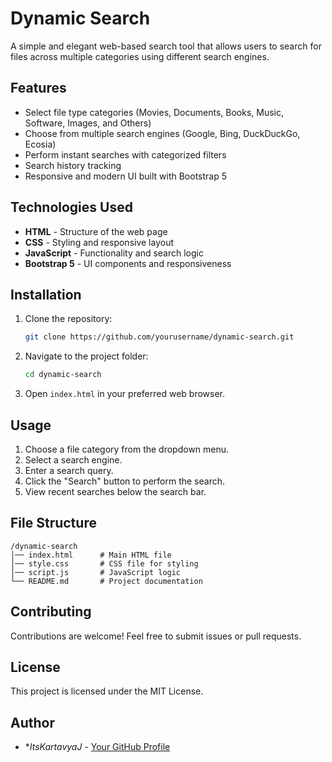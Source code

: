 # Dynamic Search

A simple and elegant web-based search tool that allows users to search for files across multiple categories using different search engines.

## Features
- Select file type categories (Movies, Documents, Books, Music, Software, Images, and Others)
- Choose from multiple search engines (Google, Bing, DuckDuckGo, Ecosia)
- Perform instant searches with categorized filters
- Search history tracking
- Responsive and modern UI built with Bootstrap 5

## Technologies Used
- **HTML** - Structure of the web page
- **CSS** - Styling and responsive layout
- **JavaScript** - Functionality and search logic
- **Bootstrap 5** - UI components and responsiveness

## Installation
1. Clone the repository:
   ```sh
   git clone https://github.com/yourusername/dynamic-search.git
   ```
2. Navigate to the project folder:
   ```sh
   cd dynamic-search
   ```
3. Open `index.html` in your preferred web browser.

## Usage
1. Choose a file category from the dropdown menu.
2. Select a search engine.
3. Enter a search query.
4. Click the "Search" button to perform the search.
5. View recent searches below the search bar.

## File Structure
```
/dynamic-search
│── index.html      # Main HTML file
│── style.css       # CSS file for styling
│── script.js       # JavaScript logic
└── README.md       # Project documentation
```

## Contributing
Contributions are welcome! Feel free to submit issues or pull requests.

## License
This project is licensed under the MIT License.

## Author
- **ItsKartavyaJ* - [Your GitHub Profile](https://github.com/ItsKartavyaJ)

